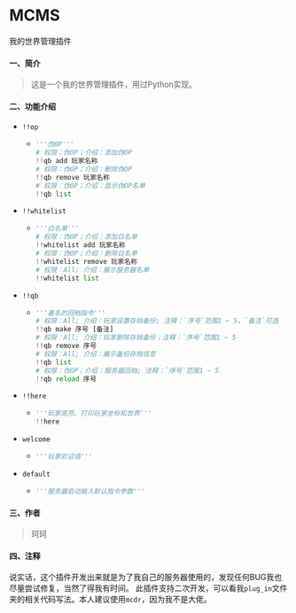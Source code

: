 # MCMS
我的世界管理插件
#### 一、简介
> 这是一个我的世界管理插件，用过Python实现。

#### 二、功能介绍
- `!!op`

  - ```python
    '''伪OP'''
    # 权限：伪OP；介绍：添加伪OP
    !!qb add 玩家名称
    # 权限：伪OP；介绍：删除伪OP
    !!qb remove 玩家名称
    # 权限：伪OP；介绍：显示伪OP名单
    !!qb list
    ```

- `!!whitelist`

  - ```python
    '''白名单'''
    # 权限：伪OP；介绍：添加白名单
    !!whitelist add 玩家名称
    # 权限：伪OP；介绍：删除白名单
    !!whitelist remove 玩家名称
    # 权限：All; 介绍：展示服务器名单
    !!whitelist list
    ```

- `!!qb`

  - ```python
    '''著名的回档指令'''
    # 权限：All; 介绍：玩家设置存档备份; 注释：`序号`范围1 ~ 5，`备注`可选
    !!qb make 序号 [备注]
    # 权限：All; 介绍：玩家删除存档备份；注释：`序号`范围1 ~ 5
    !!qb remove 序号
    # 权限：All; 介绍：展示备份存档信息
    !!qb list
    # 权限：伪OP；介绍：服务器回档; 注释：`序号`范围1 ~ 5
    !!qb reload 序号
    ```

- `!!here`

  - ```python
    '''玩家高亮、打印玩家坐标和世界'''
    !!here
    ```

- `welcome`

  - ```python
    '''玩家欢迎语'''
    ```

- `default`

  - ```python
    '''服务器启动输入默认指令参数'''
    ```

#### 三、作者

> 珂珂

#### 四、注释

​		说实话，这个插件开发出来就是为了我自己的服务器使用的，发现任何BUG我也尽量尝试修复，当然了得我有时间。
此插件支持二次开发，可以看我`plug_in`文件夹的相关代码写法。本人建议使用`mcdr`，因为我不是大佬。

